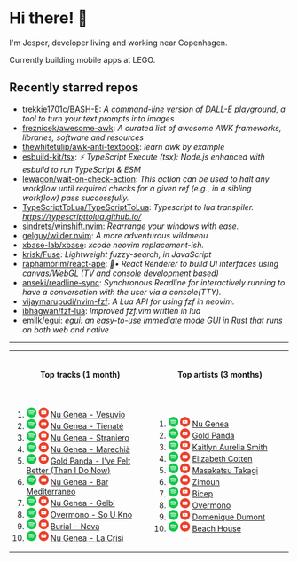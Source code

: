<h1>Hi there! 👋</h1>

<p>I'm Jesper, developer living and working near Copenhagen.</p>

<p>Currently building mobile apps at LEGO.</p>

<h2>Recently starred repos</h2>

<!-- stars_begin -->
- [trekkie1701c/BASH-E](https://github.com/trekkie1701c/BASH-E): <em>A command-line version of DALL-E playground, a tool to turn your text prompts into images</em>
- [freznicek/awesome-awk](https://github.com/freznicek/awesome-awk): <em>A curated list of awesome AWK frameworks, libraries, software and resources</em>
- [thewhitetulip/awk-anti-textbook](https://github.com/thewhitetulip/awk-anti-textbook): <em>learn awk by example</em>
- [esbuild-kit/tsx](https://github.com/esbuild-kit/tsx): <em>⚡️ TypeScript Execute (tsx): Node.js enhanced with esbuild to run TypeScript & ESM</em>
- [lewagon/wait-on-check-action](https://github.com/lewagon/wait-on-check-action): <em>This action can be used to halt any workflow until required checks for a given ref (e.g., in a sibling workflow) pass successfully. </em>
- [TypeScriptToLua/TypeScriptToLua](https://github.com/TypeScriptToLua/TypeScriptToLua): <em>Typescript to lua transpiler. https://typescripttolua.github.io/</em>
- [sindrets/winshift.nvim](https://github.com/sindrets/winshift.nvim): <em>Rearrange your windows with ease.</em>
- [gelguy/wilder.nvim](https://github.com/gelguy/wilder.nvim): <em>A more adventurous wildmenu</em>
- [xbase-lab/xbase](https://github.com/xbase-lab/xbase): <em>xcode neovim replacement-ish. </em>
- [krisk/Fuse](https://github.com/krisk/Fuse): <em>Lightweight fuzzy-search, in JavaScript</em>
- [raphamorim/react-ape](https://github.com/raphamorim/react-ape): <em>🦍• React Renderer to build UI interfaces using canvas/WebGL (TV and console development based)</em>
- [anseki/readline-sync](https://github.com/anseki/readline-sync): <em>Synchronous Readline for interactively running to have a conversation with the user via a console(TTY).</em>
- [vijaymarupudi/nvim-fzf](https://github.com/vijaymarupudi/nvim-fzf): <em>A Lua API for using fzf in neovim.</em>
- [ibhagwan/fzf-lua](https://github.com/ibhagwan/fzf-lua): <em>Improved fzf.vim written in lua</em>
- [emilk/egui](https://github.com/emilk/egui): <em>egui: an easy-to-use immediate mode GUI in Rust that runs on both web and native</em>
<!-- stars_end -->

<hr>

<table>

<tr>

<th align="center">
<img width="415" height="1">
<p>Top tracks (1 month)</p>
</th>

<th>
<img width="415" height="1">
<p>Top artists (3 months)</p>
</th>

</tr>

<tr>

<td>

<br>

<!-- tracks_begin -->
1. [<img alt="spotify" width="18px" src="assets/spotify.png" />](https://open.spotify.com/search/Nu%20Genea%20Vesuvio) [<img alt="youtube" width="18px" src="assets/youtube.png" />](https://www.youtube.com/results?search_query=Nu%20Genea%20Vesuvio) [Nu Genea - Vesuvio](https://www.last.fm/music/Nu+Genea/_/Vesuvio)
2. [<img alt="spotify" width="18px" src="assets/spotify.png" />](https://open.spotify.com/search/Nu%20Genea%20Tienat%C3%A9) [<img alt="youtube" width="18px" src="assets/youtube.png" />](https://www.youtube.com/results?search_query=Nu%20Genea%20Tienat%C3%A9) [Nu Genea - Tienaté](https://www.last.fm/music/Nu+Genea/_/Tienat%C3%A9)
3. [<img alt="spotify" width="18px" src="assets/spotify.png" />](https://open.spotify.com/search/Nu%20Genea%20Straniero) [<img alt="youtube" width="18px" src="assets/youtube.png" />](https://www.youtube.com/results?search_query=Nu%20Genea%20Straniero) [Nu Genea - Straniero](https://www.last.fm/music/Nu+Genea/_/Straniero)
4. [<img alt="spotify" width="18px" src="assets/spotify.png" />](https://open.spotify.com/search/Nu%20Genea%20Marechi%C3%A0) [<img alt="youtube" width="18px" src="assets/youtube.png" />](https://www.youtube.com/results?search_query=Nu%20Genea%20Marechi%C3%A0) [Nu Genea - Marechià](https://www.last.fm/music/Nu+Genea/_/Marechi%C3%A0)
5. [<img alt="spotify" width="18px" src="assets/spotify.png" />](https://open.spotify.com/search/Gold%20Panda%20I've%20Felt%20Better%20(Than%20I%20Do%20Now)) [<img alt="youtube" width="18px" src="assets/youtube.png" />](https://www.youtube.com/results?search_query=Gold%20Panda%20I've%20Felt%20Better%20(Than%20I%20Do%20Now)) [Gold Panda - I've Felt Better (Than I Do Now)](https://www.last.fm/music/Gold+Panda/_/I%27ve+Felt+Better+(Than+I+Do+Now))
6. [<img alt="spotify" width="18px" src="assets/spotify.png" />](https://open.spotify.com/search/Nu%20Genea%20Bar%20Mediterraneo) [<img alt="youtube" width="18px" src="assets/youtube.png" />](https://www.youtube.com/results?search_query=Nu%20Genea%20Bar%20Mediterraneo) [Nu Genea - Bar Mediterraneo](https://www.last.fm/music/Nu+Genea/_/Bar+Mediterraneo)
7. [<img alt="spotify" width="18px" src="assets/spotify.png" />](https://open.spotify.com/search/Nu%20Genea%20Gelbi) [<img alt="youtube" width="18px" src="assets/youtube.png" />](https://www.youtube.com/results?search_query=Nu%20Genea%20Gelbi) [Nu Genea - Gelbi](https://www.last.fm/music/Nu+Genea/_/Gelbi)
8. [<img alt="spotify" width="18px" src="assets/spotify.png" />](https://open.spotify.com/search/Overmono%20So%20U%20Kno) [<img alt="youtube" width="18px" src="assets/youtube.png" />](https://www.youtube.com/results?search_query=Overmono%20So%20U%20Kno) [Overmono - So U Kno](https://www.last.fm/music/Overmono/_/So+U+Kno)
9. [<img alt="spotify" width="18px" src="assets/spotify.png" />](https://open.spotify.com/search/Burial%20Nova) [<img alt="youtube" width="18px" src="assets/youtube.png" />](https://www.youtube.com/results?search_query=Burial%20Nova) [Burial - Nova](https://www.last.fm/music/Burial/_/Nova)
10. [<img alt="spotify" width="18px" src="assets/spotify.png" />](https://open.spotify.com/search/Nu%20Genea%20La%20Crisi) [<img alt="youtube" width="18px" src="assets/youtube.png" />](https://www.youtube.com/results?search_query=Nu%20Genea%20La%20Crisi) [Nu Genea - La Crisi](https://www.last.fm/music/Nu+Genea/_/La+Crisi)
<!-- tracks_end -->

</td>

<td>

<br>

<!-- artists_begin -->
1. [<img alt="spotify" width="18px" src="assets/spotify.png" />](https://open.spotify.com/search/Nu%20Genea) [<img alt="youtube" width="18px" src="assets/youtube.png" />](https://www.youtube.com/results?search_query=Nu%20Genea) [Nu Genea](https://www.last.fm/music/Nu+Genea)
2. [<img alt="spotify" width="18px" src="assets/spotify.png" />](https://open.spotify.com/search/Gold%20Panda) [<img alt="youtube" width="18px" src="assets/youtube.png" />](https://www.youtube.com/results?search_query=Gold%20Panda) [Gold Panda](https://www.last.fm/music/Gold+Panda)
3. [<img alt="spotify" width="18px" src="assets/spotify.png" />](https://open.spotify.com/search/Kaitlyn%20Aurelia%20Smith) [<img alt="youtube" width="18px" src="assets/youtube.png" />](https://www.youtube.com/results?search_query=Kaitlyn%20Aurelia%20Smith) [Kaitlyn Aurelia Smith](https://www.last.fm/music/Kaitlyn+Aurelia+Smith)
4. [<img alt="spotify" width="18px" src="assets/spotify.png" />](https://open.spotify.com/search/Elizabeth%20Cotten) [<img alt="youtube" width="18px" src="assets/youtube.png" />](https://www.youtube.com/results?search_query=Elizabeth%20Cotten) [Elizabeth Cotten](https://www.last.fm/music/Elizabeth+Cotten)
5. [<img alt="spotify" width="18px" src="assets/spotify.png" />](https://open.spotify.com/search/Masakatsu%20Takagi) [<img alt="youtube" width="18px" src="assets/youtube.png" />](https://www.youtube.com/results?search_query=Masakatsu%20Takagi) [Masakatsu Takagi](https://www.last.fm/music/Masakatsu+Takagi)
6. [<img alt="spotify" width="18px" src="assets/spotify.png" />](https://open.spotify.com/search/Zimoun) [<img alt="youtube" width="18px" src="assets/youtube.png" />](https://www.youtube.com/results?search_query=Zimoun) [Zimoun](https://www.last.fm/music/Zimoun)
7. [<img alt="spotify" width="18px" src="assets/spotify.png" />](https://open.spotify.com/search/Bicep) [<img alt="youtube" width="18px" src="assets/youtube.png" />](https://www.youtube.com/results?search_query=Bicep) [Bicep](https://www.last.fm/music/Bicep)
8. [<img alt="spotify" width="18px" src="assets/spotify.png" />](https://open.spotify.com/search/Overmono) [<img alt="youtube" width="18px" src="assets/youtube.png" />](https://www.youtube.com/results?search_query=Overmono) [Overmono](https://www.last.fm/music/Overmono)
9. [<img alt="spotify" width="18px" src="assets/spotify.png" />](https://open.spotify.com/search/Domenique%20Dumont) [<img alt="youtube" width="18px" src="assets/youtube.png" />](https://www.youtube.com/results?search_query=Domenique%20Dumont) [Domenique Dumont](https://www.last.fm/music/Domenique+Dumont)
10. [<img alt="spotify" width="18px" src="assets/spotify.png" />](https://open.spotify.com/search/Beach%20House) [<img alt="youtube" width="18px" src="assets/youtube.png" />](https://www.youtube.com/results?search_query=Beach%20House) [Beach House](https://www.last.fm/music/Beach+House)
<!-- artists_end -->

</td>

</tr>

</table>
